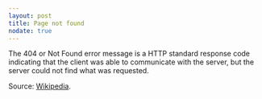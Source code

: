 ```yaml
---
layout: post
title: Page not found
nodate: true
---
```


The 404 or Not Found error message is a HTTP standard response code indicating that the client was able to communicate with the server, but the server could not find what was requested.

Source: <a href="https://en.wikipedia.org/wiki/HTTP_404">Wikipedia</a>.

